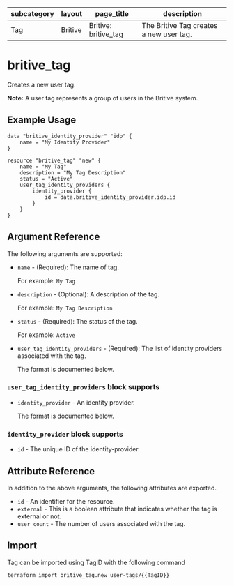| subcategory | layout    | page_title             | description                             |
| ----------- | --------- | ---------------------- | --------------------------------------- |
| Tag         |  Britive  | Britive: britive_tag   | The Britive Tag creates a new user tag. |

# britive\_tag

Creates a new user tag.

**Note:** A user tag represents a group of users in the Britive system.

## Example Usage

```hcl
data "britive_identity_provider" "idp" {
    name = "My Identity Provider"
}

resource "britive_tag" "new" {
    name = "My Tag"
    description = "My Tag Description"
    status = "Active"
    user_tag_identity_providers {
        identity_provider {
            id = data.britive_identity_provider.idp.id
        }
    }
}
```
## Argument Reference

The following arguments are supported:

* `name` - (Required): The name of tag.

  For example: `My Tag`

* `description` - (Optional): A description of the tag.

  For example: `My Tag Description`

* `status` - (Required): The status of the tag.

  For example: `Active`

* `user_tag_identity_providers` - (Required): The list of identity providers associated with the tag. 

  The format is documented below.

### `user_tag_identity_providers` block supports

* `identity_provider` - An identity provider. 

  The format is documented below.

### `identity_provider` block supports

* `id` - The unique ID of the identity-provider.

## Attribute Reference

In addition to the above arguments, the following attributes are exported.

* `id` - An identifier for the resource.
* `external` - This is a boolean attribute that indicates whether the tag is external or not.
* `user_count` - The number of users associated with the tag.

## Import

Tag can be imported using TagID with the following command

```
terraform import britive_tag.new user-tags/{{TagID}}
```